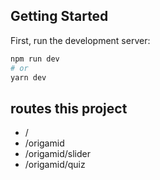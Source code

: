 ## Getting Started

First, run the development server:

```bash
npm run dev
# or
yarn dev
```

## routes this project
 - /
 - /origamid
 - /origamid/slider
 - /origamid/quiz
